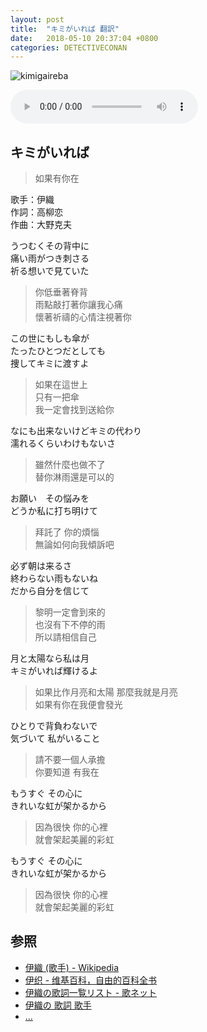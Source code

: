 ```yaml
---
layout: post
title:  "キミがいれば 翻訳"
date:   2018-05-10 20:37:04 +0800
categories: DETECTIVECONAN
---
```

![kimigaireba](https://raw.githubusercontent.com/mistydew/dc/master/images/%E3%82%AD%E3%83%9F%E3%81%8C%E3%81%84%E3%82%8C%E3%81%B0.jpg)

<audio controls>
  <source src="https://raw.githubusercontent.com/mistydew/dc/master/audio/%E3%82%AD%E3%83%9F%E3%81%8C%E3%81%84%E3%82%8C%E3%81%B0.mp3" type="audio/mpeg">
您的浏览器不支持 audio 元素。
</audio>

## キミがいれば
> 如果有你在

歌手：伊織<br>
作詞：高柳恋<br>
作曲：大野克夫

うつむくその背中に<br>
痛い雨がつき刺さる<br>
祈る想いで見ていた

> 你低垂著脊背<br>
> 雨點敲打著你讓我心痛<br>
> 懷著祈禱的心情注視著你

この世にもしも傘が<br>
たったひとつだとしても<br>
捜してキミに渡すよ

> 如果在這世上<br>
> 只有一把傘<br>
> 我一定會找到送給你

なにも出来ないけどキミの代わり<br>
濡れるくらいわけもないさ

> 雖然什麼也做不了<br>
> 替你淋雨還是可以的

お願い　その悩みを<br>
どうか私に打ち明けて

> 拜託了 你的煩惱<br>
> 無論如何向我傾訴吧

必ず朝は来るさ<br>
終わらない雨もないね<br>
だから自分を信じて

> 黎明一定會到來的<br>
> 也沒有下不停的雨<br>
> 所以請相信自己

月と太陽なら私は月<br>
キミがいれば輝けるよ

> 如果比作月亮和太陽 那麼我就是月亮<br>
> 如果有你在我便會發光

ひとりで背負わないで<br>
気づいて 私がいること

> 請不要一個人承擔<br>
> 你要知道 有我在

もうすぐ その心に<br>
きれいな虹が架かるから

> 因為很快 你的心裡<br>
> 就會架起美麗的彩虹

もうすぐ その心に<br>
きれいな虹が架かるから

> 因為很快 你的心裡<br>
> 就會架起美麗的彩虹

## 参照
* [伊織 (歌手) - Wikipedia](https://ja.wikipedia.org/wiki/%E4%BC%8A%E7%B9%94_(%E6%AD%8C%E6%89%8B))
* [伊织 - 维基百科，自由的百科全书](https://zh.wikipedia.org/wiki/%E4%BC%8A%E7%BB%87)
* [伊織の歌詞一覧リスト - 歌ネット](https://www.uta-net.com/artist/4677)
* [伊織の 歌詞 歌手](http://www.kasi-time.com/subcat-uta-25672-1.html)
* [...](https://github.com/mistydew)
